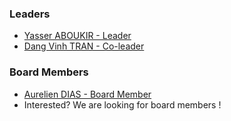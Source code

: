 ### Leaders
* [Yasser ABOUKIR - Leader](mailto:yasser.aboukir@owasp.org)
* [Dang Vinh TRAN - Co-leader](mailto:dangvinh.tran@owasp.org)

### Board Members
* [Aurelien DIAS - Board Member](mailto:aurelien.dias@owasp.org)
* Interested? We are looking for board members !
